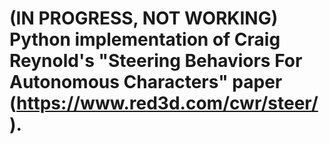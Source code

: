 # (IN PROGRESS, NOT WORKING) Python implementation of Craig Reynold's "Steering Behaviors For Autonomous Characters" paper (https://www.red3d.com/cwr/steer/).


